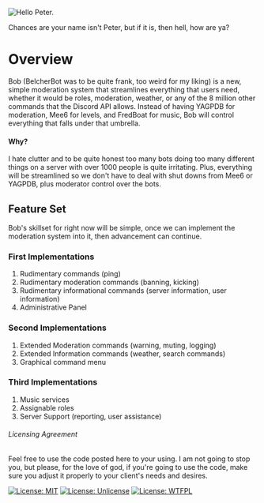 ![Hello Peter.](https://media1.giphy.com/media/ikd26JBOm5207KcZVd/200.gif)

Chances are your name isn't Peter, but if it is, then hell, how are ya? 

# Overview
Bob (BelcherBot was to be quite frank, too weird for my liking) is a new, simple moderation system that streamlines everything that users need, whether it would be roles, moderation, weather, or any of the 8 million other commands that the Discord API allows. Instead of having YAGPDB for moderation, Mee6 for levels, and FredBoat for music, Bob will control everything that falls under that umbrella.

#### Why?
I hate clutter and to be quite honest too many bots doing too many different things on a server with over 1000 people is quite irritating. Plus, everything will be streamlined so we don't have to deal with shut downs from Mee6 or YAGPDB, plus moderator control over the bots. 

## Feature Set
Bob's skillset for right now will be simple, once we can implement the moderation system into it, then advancement can continue.

### First Implementations
1. Rudimentary commands (ping)
2. Rudimentary moderation commands (banning, kicking)
3. Rudimentary informational commands (server information, user information)
4. Administrative Panel

### Second Implementations
1. Extended Moderation commands (warning, muting, logging)
2. Extended Information commands (weather, search commands)
3. Graphical command menu

### Third Implementations
1. Music services
2. Assignable roles 
3. Server Support (reporting, user assistance)







###### Licensing Agreement
Feel free to use the code posted here to your using. I am not going to stop you, but please, for the love of god, if you're going to use the code, make sure you adjust it properly to your client's needs and desires.

[![License: MIT](https://img.shields.io/badge/License-MIT-yellow.svg)](https://opensource.org/licenses/MIT)
[![License: Unlicense](https://img.shields.io/badge/license-Unlicense-blue.svg)](http://unlicense.org/)
[![License: WTFPL](https://img.shields.io/badge/License-WTFPL-brightgreen.svg)](http://www.wtfpl.net/about/)
